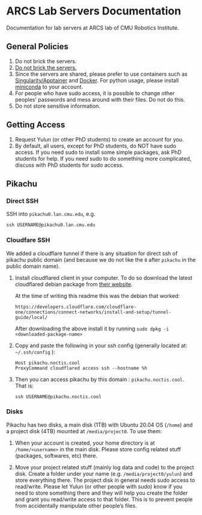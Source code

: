 # ARCS Lab Servers Documentation

Documentation for lab servers at ARCS lab of CMU Robotics Institute.

## General Policies

1. Do not brick the servers.
1. [Do not brick the servers.](https://www.youtube.com/watch?v=dC1yHLp9bWA&t=12)
1. Since the servers are shared, please prefer to use containers such as [Singularity/Apptainer](https://apptainer.org) and [Docker](https://www.docker.com/). For python usage, please install [miniconda](https://docs.conda.io/en/latest/miniconda.html) to your account.
1. For people who have sudo access, it is possible to change other peoples' passwords and mess around with their files. Do not do this.
1. Do not store sensitive information.

## Getting Access

1. Request Yulun (or other PhD students) to create an account for you.
1. By default, all users, except for PhD students, do NOT have sudo access. If you need sudo to install some simple packages, ask PhD students for help. If you need sudo to do something more complicated, discuss with PhD students for sudo access.

## Pikachu

### Direct SSH

SSH into `pikachu0.lan.cmu.edu`, e.g.

```
ssh USERNAME@pikachu0.lan.cmu.edu
```

### Cloudfare SSH

We added a cloudflare tunnel if there is any situation for direct ssh of pikachu public domain (and because we do not like the `0` after `pikachu` in the public domain name).

1. Install cloudflared client in your computer.
   To do so download the latest cloudflared debian package from [their website](https://developers.cloudflare.com/cloudflare-one/connections/connect-networks/install-and-setup/tunnel-guide/local/).

   At the time of writing this readme this was the debian that worked:

   ```
   https://developers.cloudflare.com/cloudflare-one/connections/connect-networks/install-and-setup/tunnel-guide/local/
   ```

   After downloading the above install it by running `sudo dpkg -i <downloaded-package-name>`

1. Copy and paste the following in your ssh config (generally located at: `~/.ssh/config` ):

   ```
   Host pikachu.noctis.cool
   ProxyCommand cloudflared access ssh --hostname %h
   ```

1. Then you can access pikachu by this domain : `pikachu.noctis.cool`.
   That is:
   ```
   ssh USERNAME@pikachu.noctis.cool
   ```

### Disks

Pikachu has two disks, a main disk (1TB) with Ubuntu 20.04 OS (`/home`) and a project disk (4TB) mounted at `/media/project0`. To use them:

1. When your account is created, your home directory is at `/home/<username>` in the main disk. Please store config related stuff (packages, softwares, etc) there.

1. Move your project related stuff (mainly log data and code) to the project disk. Create a folder under your name (e.g. `/media/project0/yulun`) and store everything there. The project disk in general needs sudo access to read/write. Please let Yulun (or other people with sudo) know if you need to store something there and they will help you create the folder and grant you read/write access to that folder. This is to prevent people from accidentally manipulate other people’s files.
